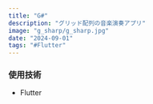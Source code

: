 ```yaml
---
title: "G#"
description: "グリッド配列の音楽演奏アプリ"
image: "g_sharp/g_sharp.jpg"
date: "2024-09-01"
tags: "#Flutter"
---
```


### 使用技術

- Flutter
